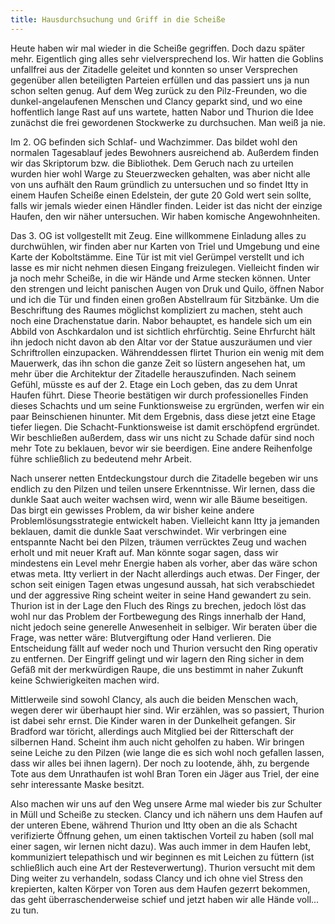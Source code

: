 ```yaml
---
title: Hausdurchsuchung und Griff in die Scheiße
---
```


Heute haben wir mal wieder in die Scheiße gegriffen.
Doch dazu später mehr. Eigentlich ging alles sehr vielversprechend los. Wir hatten die Goblins unfallfrei aus der Zitadelle geleitet und konnten so unser Versprechen gegenüber allen beteiligten Parteien erfüllen und das passiert uns ja nun schon selten genug.
Auf dem Weg zurück zu den Pilz-Freunden, wo die dunkel-angelaufenen Menschen und Clancy geparkt sind, und wo eine hoffentlich lange Rast auf uns wartete, hatten Nabor und Thurion die Idee zunächst die frei gewordenen Stockwerke zu durchsuchen. Man weiß ja nie.

Im 2. OG befinden sich Schlaf- und Wachzimmer. Das bildet wohl den normalen Tagesablauf jedes Bewohners ausreichend ab. Außerdem finden wir das Skriptorum bzw. die Bibliothek. Dem Geruch nach zu urteilen wurden hier wohl Warge zu Steuerzwecken gehalten, was aber nicht alle von uns aufhält den Raum gründlich zu untersuchen und so findet Itty in einem Haufen Scheiße einen Edelstein, der gute 20 Gold wert sein sollte, falls wir jemals wieder einen Händler finden. Leider ist das nicht der einzige Haufen, den wir näher untersuchen. Wir haben komische Angewohnheiten.

Das 3. OG ist vollgestellt mit Zeug. Eine willkommene Einladung alles zu durchwühlen, wir finden aber nur Karten von Triel und Umgebung und eine Karte der Koboltstämme. Eine Tür ist mit viel Gerümpel verstellt und ich lasse es mir nicht nehmen diesen Eingang freizulegen. Vielleicht finden wir ja noch mehr Scheiße, in die wir Hände und Arme stecken können. Unter den strengen und leicht panischen Augen von Druk und Quilo, öffnen Nabor und ich die Tür und finden einen großen Abstellraum für Sitzbänke. Um die Beschriftung des Raumes möglichst kompliziert zu machen, steht auch noch eine Drachenstatue darin. Nabor behauptet, es handele sich um ein Abbild von Aschkardalon und ist sichtlich ehrfürchtig. Seine Ehrfurcht hält ihn jedoch nicht davon ab den Altar vor der Statue auszuräumen und vier Schriftrollen einzupacken.
Währenddessen flirtet Thurion ein wenig mit dem Mauerwerk, das ihn schon die ganze Zeit so lüstern angesehen hat, um mehr über die Architektur der Zitadelle herauszufinden. Nach seinem Gefühl, müsste es auf der 2. Etage ein Loch geben, das zu dem Unrat Haufen führt. Diese Theorie bestätigen wir durch professionelles Finden dieses Schachts und um seine Funktionsweise zu ergründen, werfen wir ein paar Beinschienen hinunter. Mit dem Ergebnis, dass diese jetzt eine Etage tiefer liegen. Die Schacht-Funktionsweise ist damit erschöpfend ergründet. Wir beschließen außerdem, dass wir uns nicht zu Schade dafür sind noch mehr Tote zu beklauen, bevor wir sie beerdigen. Eine andere Reihenfolge führe schließlich zu bedeutend mehr Arbeit.

Nach unserer netten Entdeckungstour durch die Zitadelle begeben wir uns endlich zu den Pilzen und teilen unsere Erkenntnisse. Wir lernen, dass die dunkle Saat auch weiter wachsen wird, wenn wir alle Bäume beseitigen. Das birgt ein gewisses Problem, da wir bisher keine andere Problemlösungsstrategie entwickelt haben. Vielleicht kann Itty ja jemanden beklauen, damit die dunkle Saat verschwindet.
Wir verbringen eine entspannte Nacht bei den Pilzen, träumen verrücktes Zeug und wachen erholt und mit neuer Kraft auf. Man könnte sogar sagen, dass wir mindestens ein Level mehr Energie haben als vorher, aber das wäre schon etwas meta.
Itty verliert in der Nacht allerdings auch etwas. Der Finger, der schon seit einigen Tagen etwas ungesund aussah, hat sich verabschiedet und der aggressive Ring scheint weiter in seine Hand gewandert zu sein. Thurion ist in der Lage den Fluch des Rings zu brechen, jedoch löst das wohl nur das Problem der Fortbewegung des Rings innerhalb der Hand, nicht jedoch seine generelle Anwesenheit in selbiger.
Wir beraten über die Frage, was netter wäre: Blutvergiftung oder Hand verlieren. Die Entscheidung fällt auf weder noch und Thurion versucht den Ring operativ zu entfernen. Der Eingriff gelingt und wir lagern den Ring sicher in dem Gefäß mit der merkwürdigen Raupe, die uns bestimmt in naher Zukunft keine Schwierigkeiten machen wird.

Mittlerweile sind sowohl Clancy, als auch die beiden Menschen wach, wegen derer wir überhaupt hier sind. Wir erzählen, was so passiert, Thurion ist dabei sehr ernst. Die Kinder waren in der Dunkelheit gefangen. Sir Bradford war töricht, allerdings auch Mitglied bei der Ritterschaft der silbernen Hand. Scheint ihm auch nicht geholfen zu haben. Wir bringen seine Leiche zu den Pilzen (wie lange die es sich wohl noch gefallen lassen, dass wir alles bei ihnen lagern). Der noch zu lootende, ähh, zu bergende Tote aus dem Unrathaufen ist wohl Bran Toren ein Jäger aus Triel, der eine sehr interessante Maske besitzt.

Also machen wir uns auf den Weg unsere Arme mal wieder bis zur Schulter in Müll und Scheiße zu stecken. Clancy und ich nähern uns dem Haufen auf der unteren Ebene, während Thurion und Itty oben an die als Schacht verifizierte Öffnung gehen, um einen taktischen Vorteil zu haben (soll mal einer sagen, wir lernen nicht dazu). Was auch immer in dem Haufen lebt, kommuniziert telepathisch und wir beginnen es mit Leichen zu füttern (ist schließlich auch eine Art der Resteverwertung). Thurion versucht mit dem Ding weiter zu verhandeln, sodass Clancy und ich ohne viel Stress den krepierten, kalten Körper von Toren aus dem Haufen gezerrt bekommen, das geht überraschenderweise schief und jetzt haben wir alle Hände voll... zu tun.